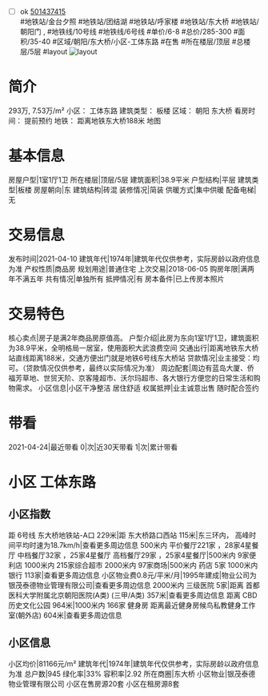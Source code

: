 - [ ] ok [501437415](https://bj.5i5j.com/ershoufang/501437415.html)  
 #地铁站/金台夕照 #地铁站/团结湖 #地铁站/呼家楼 #地铁站/东大桥 #地铁站/朝阳门 ,  #地铁线/10号线 #地铁线/6号线
#单价/6-8 #总价/285-300 #面积/35-40   #区域/朝阳/东大桥/小区-工体东路 #在售 #所在楼层/顶层 #总楼层/5层 #layout 
![layout](http://image2a.5i5j.com/bdir/layout/173367.jpg_P5.jpg) 
# 简介 
 293万,  7.53万/m² 
小区： 工体东路
建筑类型： 板楼
区域： 朝阳 东大桥
看房时间： 提前预约
地铁： 距离地铁东大桥188米 地图
# 基本信息 
 房屋户型|1室1厅1卫
所在楼层|顶层/5层
建筑面积|38.9平米
户型结构|平层
建筑类型|板楼
房屋朝向|东
建筑结构|砖混
装修情况|简装
供暖方式|集中供暖
配备电梯|无
# 交易信息 
 发布时间|2021-04-10
建筑年代|1974年|建筑年代仅供参考，实际房龄以政府信息为准
产权性质|商品房
规划用途|普通住宅
上次交易|2018-06-05
购房年限|满两年不满五年
共有情况|单独所有
抵押情况|有
房本备件|已上传房本照片
# 交易特色 
 核心卖点|房子是满2年商品房原值高。
户型介绍|此房为东向1室1厅1卫，建筑面积为38.9平米，全明格局一居室，使用面积大武浪费空间
交通出行|距离地铁东大桥站直线距离188米，交通方便出门就是地铁6号线东大桥站
贷款情况|业主接受：均可。（贷款情况仅供参考，最终以实际情况为准）
周边配套|周边有蓝岛大厦、侨福芳草地、世贸天阶、京客隆超市、沃尔玛超市、各大银行方便您的日常生活和购物需求。
小区信息|小区干净整洁 居住舒适
权属抵押|业主诚意出售 随时配合签约
# 带看 
 2021-04-24|最近带看	 0|次|近30天带看	 1|次|累计带看
# 小区 工体东路
## 小区指数 
 距 6号线 东大桥地铁站-A口 229米|距 东大桥路口西站 115米|东三环内， 高峰时间平均时速为18.7km/h|查看更多周边信息
500米内 平价餐厅221家 ，28家4星餐厅
中档餐厅32家 ，25家4星餐厅
高档餐厅29家 ，25家4星餐厅|500米内 9家便利店
1000米内 215家综合超市
2000米内 97家商场|500米内 药店 5家
1000米内 银行 113家|查看更多周边信息
小区物业费0.8元/平米/月|1995年建成|物业公司为银茂泰德物业管理有限公司|查看更多周边信息
2000米内 三级医院 5家|距离 首都医科大学附属北京朝阳医院(A类) (三甲/A类) 357米|查看更多周边信息
距离 CBD历史文化公园 964米|1000米内 166家 健身房
距离最近健身房候鸟私教健身工作室(朝外店) 604米|查看更多周边信息
## 小区信息 
 小区均价|81166元/m²
建筑年代|1974年|建筑年代仅供参考，实际房龄以政府信息为准
总户数|945
绿化率|33%
容积率|2.92
所在商圈|东大桥
小区物业|银茂泰德物业管理有限公司
小区在售房源20套
小区在租房源8套
